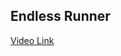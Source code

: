 ## Endless Runner

[Video Link](https://drive.google.com/drive/folders/1iu_YylBeVtLeMnTXlz7yKOhFiQ-f3Y8E?usp=sharing)
